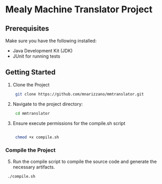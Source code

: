 # Mealy Machine Translator Project 


## Prerequisites 

Make sure you have the following installed:

- Java Development Kit (JDK)
- JUnit for running tests 

## Getting Started

1. Clone the Project
    ```bash
     git clone https://github.com/mnarizzano/mmtranslator.git


3. Navigate to the project directory:
    ```bash
     cd mmtranslator

4. Ensure execute permissions for the  compile.sh  script
   ```bash

    chmod +x compile.sh


### Compile the Project

5. Run the compile script to compile the source code and generate the necessary artifacts.
  ```bash
   ./compile.sh
